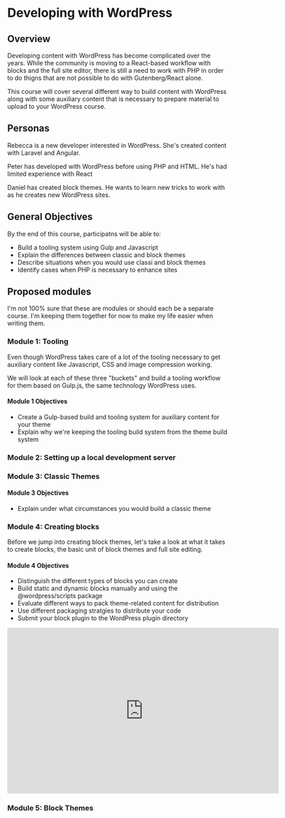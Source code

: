 # Developing with WordPress

## Overview

Developing content with WordPress has become complicated over the years. While the community is moving to a React-based workflow with blocks and the full site editor, there is still a need to work with PHP in order to do thigns that are not possible to do with Gutenberg/React alone.

This course will cover several different way to build content with WordPress along with some auxiliary content that is necessary to prepare material to upload to your WordPress course.

## Personas

Rebecca is a new developer interested in WordPress. She's created content with Laravel and Angular.

Peter has developed with WordPress before using PHP and HTML. He's had limited experience with React

Daniel has created block themes. He wants to learn new tricks to work with as he creates new WordPress sites.

## General Objectives

By the end of this course, participatns will be able to:

* Build a tooling system using Gulp and Javascript
* Explain the differences between classic and block themes
* Describe situations when you would use classi and block themes
* Identify cases when PHP is necessary to enhance sites

## Proposed modules

I'm not 100% sure that these are modules or should each be a separate course. I'm keeping them together for now to make my life easier when writing them.

### Module 1: Tooling

Even though WordPress takes care of a lot of the tooling necessary to get auxiliary content like Javascript, CSS and image compression working.

We will look at each of these three "buckets" and build a tooling workflow for them based on Gulp.js, the same technology WordPress uses.

#### Module 1 Objectives

* Create a Gulp-based build and tooling system for auxiliary content for your theme
* Explain why we're keeping the tooling build system from the theme build system

### Module 2: Setting up a local development server

### Module 3: Classic Themes

#### Module 3 Objectives

* Explain under what circumstances you would build a classic theme

### Module 4: Creating blocks

Before we jump into creating block themes, let's take a look at what it takes to create blocks, the basic unit of block themes and full site editing.

#### Module 4 Objectives

* Distinguish the different types of blocks you can create
* Build static and dynamic blocks manually and using the @wordpress/scripts package
* Evaluate different ways to pack theme-related content for distribution
* Use different packaging stratgies to distribute your code
* Submit your block plugin to the WordPress plugin directory

<iframe src="https://player.twitch.tv/?video=1175560252&parent=github.com" frameborder="0" allowfullscreen="true" scrolling="no" height="378" width="620"></iframe>

### Module 5: Block Themes
